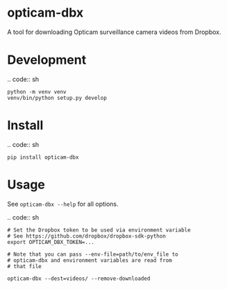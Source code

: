 opticam-dbx
===========

A tool for downloading Opticam surveillance camera videos from Dropbox.

Development
===========

.. code:: sh

    python -m venv venv
    venv/bin/python setup.py develop

Install
=======

.. code:: sh

    pip install opticam-dbx


Usage
=====

See `opticam-dbx --help` for all options.

.. code:: sh

    # Set the Dropbox token to be used via environment variable
    # See https://github.com/dropbox/dropbox-sdk-python
    export OPTICAM_DBX_TOKEN=...

    # Note that you can pass --env-file=path/to/env_file to
    # opticam-dbx and environment variables are read from
    # that file

    opticam-dbx --dest=videos/ --remove-downloaded
